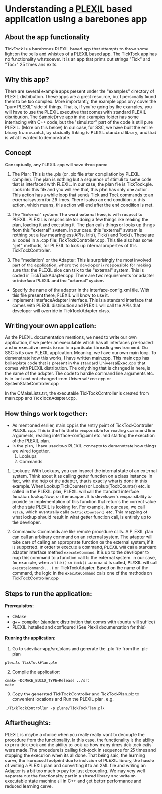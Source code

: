 # Understanding a [PLEXIL](http://plexil.sourceforge.net/wiki/index.php/Main_Page) based application using a barebones app

## About the app functionality
TickTock is a barebones PLEXIL based app that attempts to throw some light on the bells and whistles of a PLEXIL based app.
The TickTock app has no functionality whatsoever. It is an app that prints out strings "Tick" and "Tock" 25 times and exits.


## Why this app?
There are several example apps present under the "examples" directory of PLEXIL distribution. These apps are a great resource,
but I personally found them to be too complex.
More importantly, the example apps only cover the "pure PLEXIL" side of things. That is, if you're going by the examples, you
will have to use the PLEXIL executive that comes with standard PLEXIL distribution.
The SampleDrive app in the examples folder has some interfacing with C++ code, but the "simulator" part of the code is still pure PLEXIL.
(More on this below)
In our case, for SSC, we have built the entire binary from scratch, by statically linking to PLEXIL standard library,
and that is what I wanted to demonstrate.

## Concept
Conceptually, any PLEXIL app will have three parts:

1. The Plan:
This is the .ple (or .plx file after compilation by PLEXIL compiler). The plan is nothing but a sequence of stimuli to some code that is interfaced with PLEXIL.
In our case, the plan file is TickTock.ple. Look into this file and you will see that, this plan has only one action. This action has a while loop that sends Tick and Tock commands to an external system for 25 times.
There is also an end condition to this action, which means, this action will end after the end condition is met.

2. The "External" system:
The word external here, is with respect to PLEXIL. PLEXIL is responsible for doing a few things like reading the plan, loading it and executing it. The plan calls things or looks up things from this "external" system.
In our case, this "external" system is nothing but a few meaningless APIs. Init(), Tick() and Tock(). These are all coded in a .cpp file: TickTockController.cpp.
This file also has some "get" methods, for PLEXIL to look up internal properties of this TickTockController.

3. The "mediation" or the Adapter:
This is surprisingly the most involved part of the application, where the developer is responsible for making sure that the PLEXIL side can talk to the "external" system. This is coded in TickTockAdapter.cpp.
There are two requirements for adapter to interface PLEXIL and the "external" system.
- Specify the name of the adapter in the interface-config.xml file. With this file present there, PLEXIL will know to use it.
- Implement InterfaceAdapter interface. This is a standard interface that comes with PLEXIL distribution and PLEXIL will call the APIs that developer will override in TickTockAdapter class.

## Writing your own application:
As the PLEXIL documentation mentions, we need to write our own application, if we prefer an executable which has all interfaces pre-loaded and or executive needs to run in a particular threading environment. Our SSC is its own PLEXIL application. Meaning, we have our own main loop.
To demonstrate how this works, I have written main.cpp. This main.cpp has boilerplate code that is present in the standard UniversalExec.cpp that comes with PLEXIL distribution.
The only thing that is changed in here, is the name of the adapter.
The code to handle command line arguments etc. is in fact and not changed from UniversalExec.cpp or SystemStateController.cpp.

In the CMakeLists.txt, the executable TickTockController is created from main.cpp and TickTockAdapter.cpp.


## How things work together:
- As mentioned earlier, main.cpp is the entry point of TickTockController PLEXIL app. This is the file that is responsible for reading command line arguments, reading interface-config.xml etc. and starting the execution of the PLEXIL plan.
- In the plan, I have used two PLEXIL concepts to demonstrate how things are wired together.
  1. Lookups
  2. Commands

1. Lookups:
With Lookups, you can inspect the internal state of an external system. Think about it as calling getter function on a class instance. In fact, with the help of the adapter, that is exactly what is done in this example.
When Lookup(TickCounter)  or Lookup(TockCounter) etc. is called in the PLEXIL plan, PLEXIL will call the standard interface function, lookupNow, on the adapter.
It is developer's responsibility to provide an implementation of this function that returns the correct value of the state PLEXIL is looking for. For example, in our case, we call ```Fetch```, which eventually calls ```GetTickCounter()``` etc. This mapping of what lookup should result in what getter function call, is entirely up to the developer.

2. Commands:
Commands are like remote procedure calls. A PLEXIL plan can call an arbitrary command on an external system. The adapter will take care of calling an appropriate function on the external system, if it is supported.
In order to execute a command, PLEXIL will call a standard adapter interface method ```executeCommand```. It is up to the developer to map this command to a function call to the external system.
In our case, for example, when a ```Tick()``` or ```Tock()``` command is called, PLEXIL will call ```executeCommand(...)``` on TickTockAdapter. Based on the name of the command, the logic in the ```executeCommand``` calls one of the methods on TickTockController.cpp


## Steps to run the application:
#### Prerequisites:
- CMake
- g++ compiler (standard distribution that comes with ubuntu will suffice)
- PLEXIL installed and configured (See Plexil documentation for this)

#### Running the application:
1. Go to sdevikar-app/src/plans and generate the .plx file from the .ple plan

```
plexilc TickTockPlan.ple
```

2. Compile the application:

```
cmake -DCMAKE_BUILD_TYPE=Release ../src
make
```

3. Copy the generated TickTockController and TickTockPlan.plx to convenient locations and Run the PLEXIL plan. e.g.

```
./TickTockController -p plans/TickTockPlan.plx
```


## Afterthoughts:
PLEXIL is maybe a choice when you really really want to decouple the procedure from the functionality. In this case, the functionality is the ability to print tick-tock and the ability to look-up how many times tick-tock calls were made. The procedure is calling tick-tock in sequence for 25 times and stopping the execution when its all done.
That being said, the learning curve, the increased footprint due to inclusion of PLEXIL library, the hassle of writing a PLEXIL plan and converting it to an XML file and writing an Adapter is a bit too much to pay for just decoupling.
We may very well separate out the functionality part in a shared library and write an executable state machine all in C++ and get better performance and reduced learning curve.
